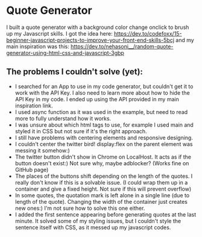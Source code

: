 # Quote Generator

I built a quote generator with a background color change onclick to brush up my Javascript skills. I got the idea here: https://dev.to/codefoxx/15-beginner-javascript-projects-to-improve-your-front-end-skills-5bcj and my main inspiration was this: https://dev.to/nehasoni__/random-quote-generator-using-html-css-and-javascript-3gbp

## The problems I couldn't solve (yet):

* I searched for an App to use in my code generator, but couldn't get it to work with the API Key. I also need to learn more about how to hide the API Key in my code. I ended up using the API provided in my main inspiration link.
* I used async function as it was used in the example, but need to read more to fully understand how it works.
* I was unsure about which html tags to use, for example I used main and styled it in CSS but not sure if it's the right approach.
* I still have problems with centering elements and responsive designing. 
* I couldn't center the twitter bird! display:flex on the parent element was messing it somehow:)
* The twitter button didn't show in Chrome on LocalHost. It acts as if the button doesn't exist:) Not sure why, maybe adblocker? (Works fine on GitHub page)
* The places of the buttons shift depending on the length of the quotes. I really don't know if this is a solvable issue. (I could wrap them up in a container and give a fixed height. Not sure if this will prevent overflow)
* In some quotes, the quotation mark is left alone in a single line (due to length of the quote). Changing the width of the container just creates new ones:) I'm not sure how to solve this one either.
* I added the first sentence appearing before generating quotes at the last minute. It solved some of my styling issues, but I couldn't style the sentence itself with CSS, as it messed up my javascript codes.

